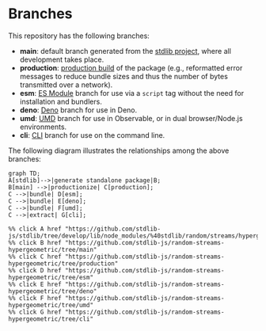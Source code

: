 <!--

@license Apache-2.0

Copyright (c) 2023 The Stdlib Authors.

Licensed under the Apache License, Version 2.0 (the "License");
you may not use this file except in compliance with the License.
You may obtain a copy of the License at

    http://www.apache.org/licenses/LICENSE-2.0

Unless required by applicable law or agreed to in writing, software
distributed under the License is distributed on an "AS IS" BASIS,
WITHOUT WARRANTIES OR CONDITIONS OF ANY KIND, either express or implied.
See the License for the specific language governing permissions and
limitations under the License.

-->

# Branches

This repository has the following branches:

-   **main**: default branch generated from the [stdlib project][stdlib-url], where all development takes place.
-   **production**: [production build][production-url] of the package (e.g., reformatted error messages to reduce bundle sizes and thus the number of bytes transmitted over a network).
-   **esm**: [ES Module][esm-url] branch for use via a `script` tag without the need for installation and bundlers.
-   **deno**: [Deno][deno-url] branch for use in Deno.
-   **umd**: [UMD][umd-url] branch for use in Observable, or in dual browser/Node.js environments.
-   **cli**: [CLI][cli-url] branch for use on the command line.

The following diagram illustrates the relationships among the above branches:

```mermaid
graph TD;
A[stdlib]-->|generate standalone package|B;
B[main] -->|productionize| C[production];
C -->|bundle| D[esm];
C -->|bundle| E[deno];
C -->|bundle| F[umd];
C -->|extract| G[cli];

%% click A href "https://github.com/stdlib-js/stdlib/tree/develop/lib/node_modules/%40stdlib/random/streams/hypergeometric"
%% click B href "https://github.com/stdlib-js/random-streams-hypergeometric/tree/main"
%% click C href "https://github.com/stdlib-js/random-streams-hypergeometric/tree/production"
%% click D href "https://github.com/stdlib-js/random-streams-hypergeometric/tree/esm"
%% click E href "https://github.com/stdlib-js/random-streams-hypergeometric/tree/deno"
%% click F href "https://github.com/stdlib-js/random-streams-hypergeometric/tree/umd"
%% click G href "https://github.com/stdlib-js/random-streams-hypergeometric/tree/cli"
```

[stdlib-url]: https://github.com/stdlib-js/stdlib/tree/develop/lib/node_modules/%40stdlib/random/streams/hypergeometric
[production-url]: https://github.com/stdlib-js/random-streams-hypergeometric/tree/production
[deno-url]: https://github.com/stdlib-js/random-streams-hypergeometric/tree/deno
[umd-url]: https://github.com/stdlib-js/random-streams-hypergeometric/tree/umd
[esm-url]: https://github.com/stdlib-js/random-streams-hypergeometric/tree/esm
[cli-url]: https://github.com/stdlib-js/random-streams-hypergeometric/tree/cli